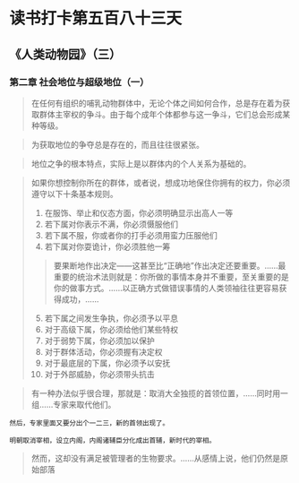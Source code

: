 # 读书打卡第五百八十三天
## 《人类动物园》（三）
### 第二章 社会地位与超级地位（一）

> 在任何有组织的哺乳动物群体中，无论个体之间如何合作，总是存在着为获取群体主宰权的争斗。由于每个成年个体都参与这一争斗，它们总会形成某种等级。

> 为获取地位的争夺总是存在的，而且往往很紧张。

> 地位之争的根本特点，实际上是以群体内的个人关系为基础的。

> 如果你想控制你所在的群体，或者说，想成功地保住你拥有的权力，你必须遵守以下十条基本规则。
> 1. 在服饰、举止和仪态方面，你必须明确显示出高人一等
> 2. 若下属对你表示不满，你必须慑服他们
> 3. 若下属不服，你或者你的打手必须用蛮力压服他们
> 4. 若下属对你耍诡计，你必须胜他一筹
> > 要果断地作出决定——这甚至比“正确地”作出决定还要重要。……最重要的统治术法则就是：你所做的事情本身并不重要，至关重要的是你的做事方式。……以正确方式做错误事情的人类领袖往往更容易获得成功，……
> 5. 若下属之间发生争执，你必须予以平息
> 6. 对于高级下属，你必须给他们某些特权
> 7. 对于弱势下属，你必须加以保护
> 8. 对于群体活动，你必须握有决定权
> 9. 对于最底层的下属，你必须予以安抚
> 10. 对于外部威胁，你必须带头抗击

> 有一种办法似乎很合理，那就是：取消大全独揽的首领位置，……同时用一组……专家来取代他们。
```
然后，专家里面又要分出个一二三，新的首领出现了。

明朝取消宰相，设立内阁，内阁诸辅臣分化成出首辅，新时代的宰相。
```
> 然而，这却没有满足被管理者的生物要求。……从感情上说，他们仍然是原始部落